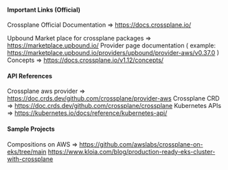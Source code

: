 #### Important Links (Official)


Crossplane Official Documentation => https://docs.crossplane.io/

Upbound Market place for crossplane packages => https://marketplace.upbound.io/
Provider page documentation ( example: https://marketplace.upbound.io/providers/upbound/provider-aws/v0.37.0 )
Concepts => https://docs.crossplane.io/v1.12/concepts/


#### API References 

Crossplane aws provider => https://doc.crds.dev/github.com/crossplane/provider-aws
Crossplane CRD => https://doc.crds.dev/github.com/crossplane/crossplane
Kubernetes APIs => https://kubernetes.io/docs/reference/kubernetes-api/


#### Sample Projects

Compositions on AWS => https://github.com/awslabs/crossplane-on-eks/tree/main
https://www.kloia.com/blog/production-ready-eks-cluster-with-crossplane

